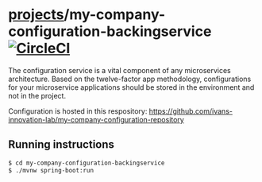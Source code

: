 # [projects](http://ivans-innovation-lab.github.io/projects)/my-company-configuration-backingservice [![CircleCI](https://circleci.com/gh/ivans-innovation-lab/my-company-configuration-backingservice.svg?style=svg)](https://circleci.com/gh/ivans-innovation-lab/my-company-configuration-backingservice)
The configuration service is a vital component of any microservices architecture. Based on the twelve-factor app methodology, configurations for your microservice applications should be stored in the environment and not in the project.

Configuration is hosted in this respository: https://github.com/ivans-innovation-lab/my-company-configuration-repository

## Running instructions

```bash
$ cd my-company-configuration-backingservice
$ ./mvnw spring-boot:run
```
